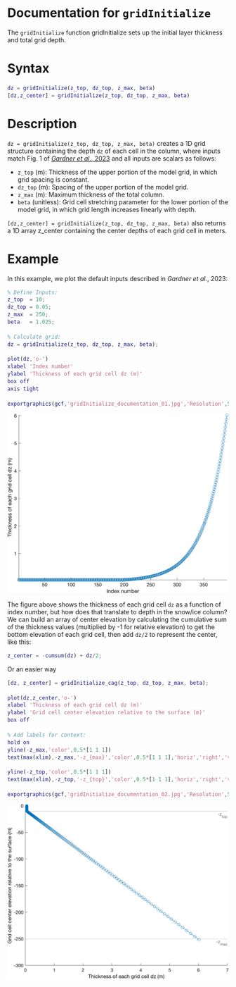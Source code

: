 # Documentation for `gridInitialize`
The `gridInitialize` function gridInitialize sets up the initial layer thickness and total grid depth. 

# Syntax 

```matlab
dz = gridInitialize(z_top, dz_top, z_max, beta)
[dz,z_center] = gridInitialize(z_top, dz_top, z_max, beta)
```

# Description 

`dz = gridInitialize(z_top, dz_top, z_max, beta)` creates a 1D grid structure containing the depth `dz` of each cell in the column, where inputs match Fig. 1 of [*Gardner et al*., 2023](https://doi.org/10.5194/gmd-16-2277-2023) and all inputs are scalars as follows: 

 * `z_top` (m): Thickness of the upper portion of the model grid, in which grid spacing is constant.
 * `dz_top` (m): Spacing of the upper portion of the model grid. 
 * `z_max` (m): Maximum thickness of the total column. 
 * `beta` (unitless): Grid cell stretching parameter for the lower portion of the model grid, in which grid length increases linearly with depth. 

`[dz,z_center] = gridInitialize(z_top, dz_top, z_max, beta)` also returns a 1D array z_center containing the center depths of each grid cell in meters.

# Example
In this example, we plot the default inputs described in *Gardner et al.*, 2023: 

```matlab
% Define Inputs: 
z_top  = 10; 
dz_top = 0.05; 
z_max  = 250; 
beta   = 1.025; 

% Calculate grid: 
dz = gridInitialize(z_top, dz_top, z_max, beta); 

plot(dz,'o-') 
xlabel 'Index number'
ylabel 'Thickness of each grid cell dz (m)' 
box off
axis tight

exportgraphics(gcf,'gridInitialize_documentation_01.jpg','Resolution',500)
```

![](figures/gridInitialize_documentation_01.jpg)

The figure above shows the thickness of each grid cell `dz` as a function of index number, but how does that translate to depth in the snow/ice column? We can build an array of center elevation by calculating the cumulative sum of the thickness values (multiplied by -1 for relative elevation) to get the bottom elevation of each grid cell, then add `dz/2` to represent the center, like this: 

```matlab
z_center = -cumsum(dz) + dz/2; 
```
Or an easier way 

```matlab
[dz, z_center] = gridInitialize_cag(z_top, dz_top, z_max, beta); 

plot(dz,z_center,'o-')
xlabel 'Thickness of each grid cell dz (m)' 
ylabel 'Grid cell center elevation relative to the surface (m)' 
box off

% Add labels for context: 
hold on
yline(-z_max,'color',0.5*[1 1 1])
text(max(xlim),-z_max,'-z_{max}','color',0.5*[1 1 1],'horiz','right','vert','top')

yline(-z_top,'color',0.5*[1 1 1])
text(max(xlim),-z_top,'-z_{top}','color',0.5*[1 1 1],'horiz','right','vert','top')

exportgraphics(gcf,'gridInitialize_documentation_02.jpg','Resolution',500)
```

![](figures/gridInitialize_documentation_02.jpg)

